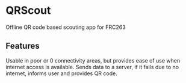 # QRScout
 Offline QR code based scouting app for FRC263

## Features
 Usable in poor or 0 connectivity areas, but provides ease of use when internet access is available.
 Sends data to a server, if it fails due to no internet, informs user and provides QR code.
